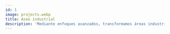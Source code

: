 ```yaml
---
id: 1
image: projects.webp
title: Aseo industrial
description: 'Mediante enfoques avanzados, transformamos áreas industriales para su máximo potencial, mejorando la apariencia y asegurando entornos limpios y eficientes que respaldan integralmente las operaciones.'
---
```

